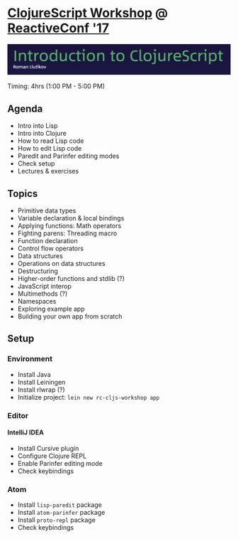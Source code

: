 # [ClojureScript Workshop](https://reactiveconf.com/workshop/introduction-to-clojurescript) @ [ReactiveConf '17](https://reactiveconf.com/2017/)

![](logo.png)

Timing: 4hrs (1:00 PM - 5:00 PM)

## Agenda

- Intro into Lisp
- Intro into Clojure
- How to read Lisp code
- How to edit Lisp code
- Paredit and Parinfer editing modes
- Check setup
- Lectures & exercises

## Topics

- Primitive data types
- Variable declaration & local bindings
- Applying functions: Math operators
- Fighting parens: Threading macro
- Function declaration
- Control flow operators
- Data structures
- Operations on data structures
- Destructuring
- Higher-order functions and stdlib (?)
- JavaScript interop
- Multimethods (?)
- Namespaces
- Exploring example app
- Building your own app from scratch

## Setup

### Environment

- Install Java
- Install Leiningen
- Install rlwrap (?)
- Initialize project: `lein new rc-cljs-workshop app`

### Editor

#### IntelliJ IDEA

- Install Cursive plugin
- Configure Clojure REPL
- Enable Parinfer editing mode
- Check keybindings

### Atom

- Install `lisp-paredit` package
- Install `atom-parinfer` package
- Install `proto-repl` package
- Check keybindings

